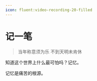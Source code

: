 ```yaml
---
icon: fluent:video-recording-20-filled
---
```


# 记一笔

> 当年称意须为乐 不到天明未肯休

知道这个世界上什么最可怕吗？记忆。

记忆是痛苦的根源。
